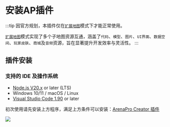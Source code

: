 # 安装AP插件
:::tip
因官方规划，本插件仅在[`扩展地图`](/authority/expandMap)模式下才能正常使用。

[`扩展地图`](/authority/expandMap)模式实现了多个子地图资源互通，涵盖了`代码`、`模型`、`图片`、`UI界面`、`数据空间`、`玩家皮肤`、`商城`及`音频`资源，旨在显著提升开发效率与灵活性。
:::
## 插件安装

### 支持的 IDE 及操作系统
+ [Node.js V20.x](/bestPractices/nodejs) or later (LTS)
+ Windows 10/11 / macOS / Linux
+ [Visual Studio Code 1.90](/bestPractices/vscode) or later

初次使用请先安装上方程序，满足上方条件可以安装：[ArenaPro Creator 插件](vscode:extension/box3lab.box3arenapro)

![](/QQ20240926-151900.png)
